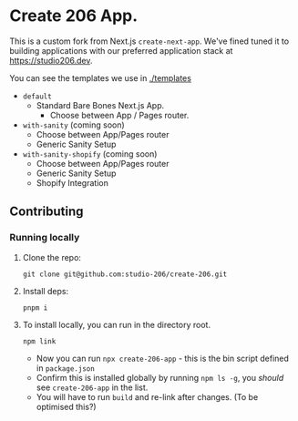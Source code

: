 # Create 206 App.

This is a custom fork from Next.js `create-next-app`. We've fined tuned it to building applications with our preferred application stack at https://studio206.dev.

You can see the templates we use in [./templates](https://github.com/studio-206/create-206/tree/main/templates)

- `default`
  - Standard Bare Bones Next.js App.
    - Choose between App / Pages router.
- `with-sanity` (coming soon)
  - Choose between App/Pages router
  - Generic Sanity Setup
- `with-sanity-shopify` (coming soon)
  - Choose between App/Pages router
  - Generic Sanity Setup
  - Shopify Integration

## Contributing

### Running locally

1. Clone the repo:
   ```
   git clone git@github.com:studio-206/create-206.git
   ```
2. Install deps:
   ```
   pnpm i
   ```
3. To install locally, you can run in the directory root.
   ```
   npm link
   ```
   - Now you can run `npx create-206-app` - this is the bin script defined in `package.json`
   - Confirm this is installed globally by running `npm ls -g`, you _should_ see `create-206-app` in the list.
   - You will have to run `build` and re-link after changes. (To be optimised this?)
